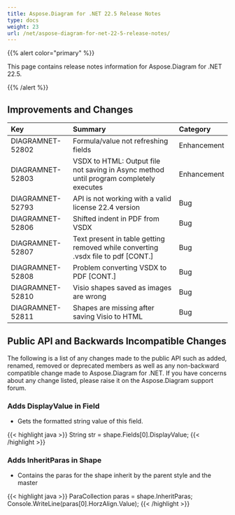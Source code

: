 ```yaml
---
title: Aspose.Diagram for .NET 22.5 Release Notes
type: docs
weight: 23
url: /net/aspose-diagram-for-net-22-5-release-notes/
---
```


{{% alert color="primary" %}} 

This page contains release notes information for Aspose.Diagram for .NET 22.5.

{{% /alert %}} 
## **Improvements and Changes**

|**Key**|**Summary**|**Category**|
| :- | :- | :- |
|DIAGRAMNET-52802|Formula/value not refreshing fields|Enhancement|
|DIAGRAMNET-52803|VSDX to HTML: Output file not saving in Async method until program completely executes|Enhancement|
|DIAGRAMNET-52793|API is not working with a valid license 22.4 version|Bug|
|DIAGRAMNET-52806|Shifted indent in PDF from VSDX|Bug|
|DIAGRAMNET-52807|Text present in table getting removed while converting .vsdx file to pdf [CONT.]|Bug|
|DIAGRAMNET-52808|Problem converting VSDX to PDF [CONT.]|Bug|
|DIAGRAMNET-52810|Visio shapes saved as images are wrong|Bug|
|DIAGRAMNET-52811|Shapes are missing after saving Visio to HTML|Bug|

## **Public API and Backwards Incompatible Changes**
The following is a list of any changes made to the public API such as added, renamed, removed or deprecated members as well as any non-backward compatible change made to Aspose.Diagram for .NET. If you have concerns about any change listed, please raise it on the Aspose.Diagram support forum.
### **Adds DisplayValue in Field**
- Gets the formatted string value of this field.

{{< highlight java >}}
String str = shape.Fields[0].DisplayValue;
{{< /highlight >}}

### **Adds InheritParas in Shape**
-  Contains the paras for the shape inherit by the parent style and the master

{{< highlight java >}}
ParaCollection paras = shape.InheritParas;
Console.WriteLine(paras[0].HorzAlign.Value);
{{< /highlight >}}